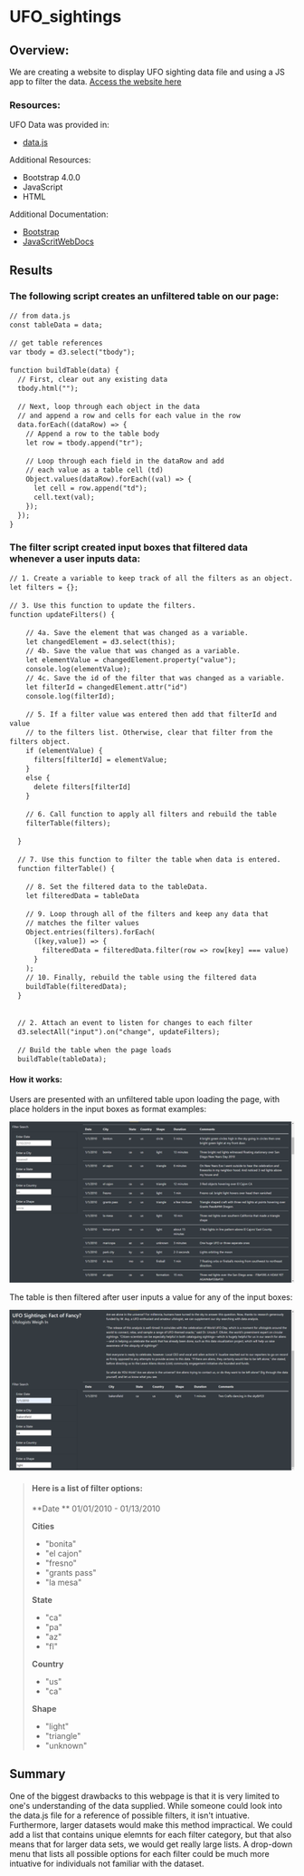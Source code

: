 # UFO_sightings

## Overview:

We are creating a website to display UFO sighting data file and using a JS app to filter the data.
[Access the website here](https://efrenbernal90.github.io/UFO_sightings/)

### Resources:

UFO Data was provided in:
- [data.js](static/js/data.js)

Additional Resources: 
- Bootstrap 4.0.0
- JavaScript 
- HTML

Additional Documentation:
- [Bootstrap](https://getbootstrap.com/docs/4.0/getting-started/introduction/)
- [JavaScritWebDocs](https://developer.mozilla.org/en-US/docs/Web/JavaScript)

## Results

### The following script creates an unfiltered table on our page:

    // from data.js
    const tableData = data;

    // get table references
    var tbody = d3.select("tbody");

    function buildTable(data) {
      // First, clear out any existing data
      tbody.html("");

      // Next, loop through each object in the data
      // and append a row and cells for each value in the row
      data.forEach((dataRow) => {
        // Append a row to the table body
        let row = tbody.append("tr");

        // Loop through each field in the dataRow and add
        // each value as a table cell (td)
        Object.values(dataRow).forEach((val) => {
          let cell = row.append("td");
          cell.text(val);
        });
      });
    }
    
### The filter script created input boxes that filtered data whenever a user inputs data:

    // 1. Create a variable to keep track of all the filters as an object.
    let filters = {}; 

    // 3. Use this function to update the filters. 
    function updateFilters() {

        // 4a. Save the element that was changed as a variable.
        let changedElement = d3.select(this);
        // 4b. Save the value that was changed as a variable.
        let elementValue = changedElement.property("value");
        console.log(elementValue);
        // 4c. Save the id of the filter that was changed as a variable.
        let filterId = changedElement.attr("id")
        console.log(filterId);

        // 5. If a filter value was entered then add that filterId and value
        // to the filters list. Otherwise, clear that filter from the filters object.
        if (elementValue) {
          filters[filterId] = elementValue;
        }
        else {
          delete filters[filterId]
        }

        // 6. Call function to apply all filters and rebuild the table
        filterTable(filters);

      }

      // 7. Use this function to filter the table when data is entered.
      function filterTable() {

        // 8. Set the filtered data to the tableData.
        let filteredData = tableData  

        // 9. Loop through all of the filters and keep any data that
        // matches the filter values
        Object.entries(filters).forEach(
          ([key,value]) => {
            filteredData = filteredData.filter(row => row[key] === value)
          }
        );
        // 10. Finally, rebuild the table using the filtered data
        buildTable(filteredData);
      } 


      // 2. Attach an event to listen for changes to each filter
      d3.selectAll("input").on("change", updateFilters);

      // Build the table when the page loads
      buildTable(tableData);

#### How it works:

Users are presented with an unfiltered table upon loading the page, with place holders in the input boxes as format examples:

![unfiltered](static/images/normal.png)

The table is then filtered after user inputs a value for any of the input boxes:

![filtered](static/images/filtered.png)

> #### Here is a list of filter options:
> 
> **Date **
> 01/01/2010 - 01/13/2010 
> 
> **Cities**
> - "bonita"
> - "el cajon"
> - "fresno"
> - "grants pass"
> - "la mesa"
>
> **State**
> - "ca"
> - "pa"
> - "az"
> - "fl"
> 
> **Country**
> - "us"
> - "ca"
> 
> **Shape**
> - "light"
> - "triangle"
> - "unknown"

## Summary

One of the biggest drawbacks to this webpage is that it is very limited to one's understanding of the data supplied. While someone could look into the data.js file for a reference of possible filters, it isn't intuative. Furthermore, larger datasets would make this method impractical. We could add a list that contains unique elemnts for each filter category, but that also means that for larger data sets, we would get really large lists. A drop-down menu that lists all possible options for each filter could be much more intuative for individuals not familiar with the dataset.
